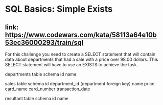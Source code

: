 # SQL Basics: Simple Exists

## link: https://www.codewars.com/kata/58113a64e10b53ec36000293/train/sql

For this challenge you need to create a SELECT statement that will contain data about departments that had a sale with a price over 98.00 dollars. This SELECT statement will have to use an EXISTS to achieve the task.

departments table schema
id
name

sales table schema
id
department_id (department foreign key)
name
price
card_name
card_number
transaction_date

resultant table schema
id
name